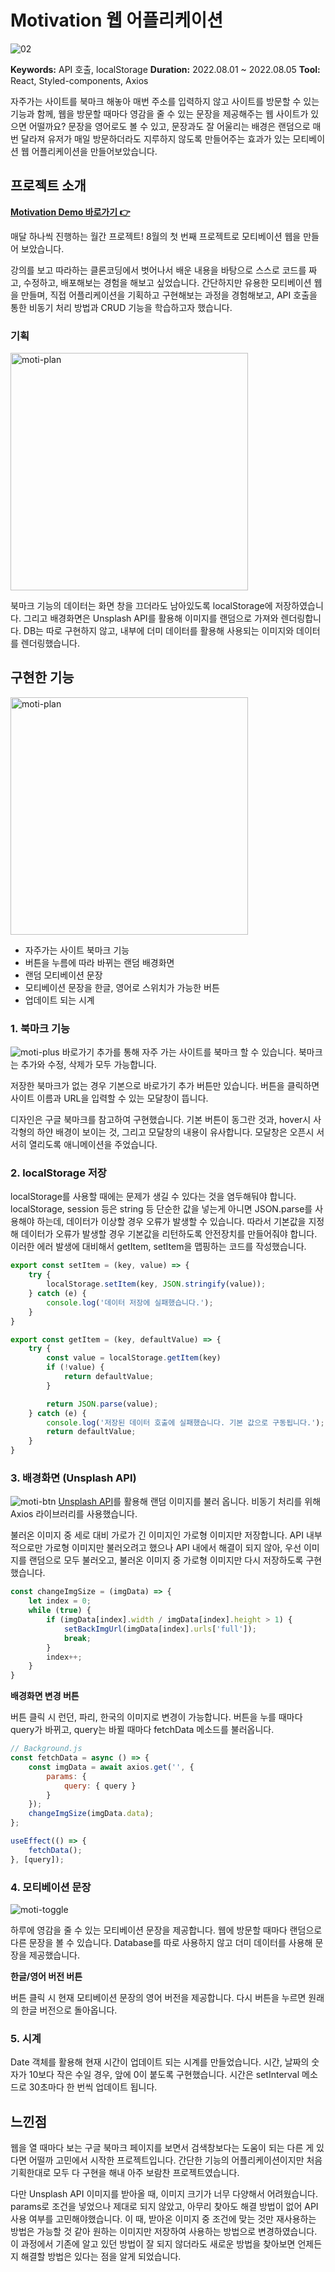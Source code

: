 # Motivation 웹 어플리케이션
![02](https://user-images.githubusercontent.com/107474891/193537039-84dde6b9-4588-47a0-ab3a-9c96fac2cfa7.jpg)

**Keywords:** API 호출, localStorage
**Duration:** 2022.08.01 ~ 2022.08.05
**Tool:** React, Styled-components, Axios

자주가는 사이트를 북마크 해놓아 매번 주소를 입력하지 않고 사이트를 방문할 수 있는 기능과 함께, 웹을 방문할 때마다 영감을 줄 수 있는 문장을 제공해주는 웹 사이트가 있으면 어떨까요? 문장을 영어로도 볼 수 있고, 문장과도 잘 어울리는 배경은 랜덤으로 매번 달라져 유저가 매일 방문하더라도 지루하지 않도록 만들어주는 효과가 있는 모티베이션 웹 어플리케이션을 만들어보았습니다.

## 프로젝트 소개

[**Motivation Demo 바로가기 👉**](https://robin3565.github.io/motivation-app/)

매달 하나씩 진행하는 월간 프로젝트! 
8월의 첫 번째 프로젝트로 모티베이션 웹을 만들어 보았습니다.

강의를 보고 따라하는 클론코딩에서 벗어나서 배운 내용을 바탕으로 스스로 코드를 짜고, 수정하고, 배포해보는 경험을 해보고 싶었습니다. 간단하지만 유용한 모티베이션 웹을 만들며, 직접 어플리케이션을 기획하고 구현해보는 과정을 경험해보고, API 호출을 통한 비동기 처리 방법과 CRUD 기능을 학습하고자 했습니다.

### 기획
<img width="380" alt="moti-plan" src="https://user-images.githubusercontent.com/107474891/193537348-43185c73-6eee-43a1-8c40-b0df4d7beb04.PNG">

북마크 기능의 데이터는 화면 창을 끄더라도 남아있도록 localStorage에 저장하였습니다. 그리고 배경화면은 Unsplash API를 활용해 이미지를 랜덤으로 가져와 렌더링합니다. DB는 따로 구현하지 않고, 내부에 더미 데이터를 활용해 사용되는 이미지와 데이터를 렌더링했습니다.

## 구현한 기능
<img width="380" alt="moti-plan" src="https://user-images.githubusercontent.com/107474891/193537385-36190a9c-b2e2-4ea1-80d2-8d9fdcdf6fc3.jpg">

- 자주가는 사이트 북마크 기능
- 버튼을 누름에 따라 바뀌는 랜덤 배경화면
- 랜덤 모티베이션 문장
- 모티베이션 문장을 한글, 영어로 스위치가 가능한 버튼
- 업데이트 되는 시계

### 1. 북마크 기능
![moti-plus](https://user-images.githubusercontent.com/107474891/193537487-6b7f519a-7457-4614-adae-1d029bb82817.gif)
바로가기 추가를 통해 자주 가는 사이트를 북마크 할 수 있습니다. 북마크는 추가와 수정, 삭제가 모두 가능합니다.

저장한 북마크가 없는 경우 기본으로 바로가기 추가 버튼만 있습니다. 버튼을 클릭하면 사이트 이름과 URL을 입력할 수 있는 모달창이 뜹니다.

디자인은 구글 북마크를 참고하여 구현했습니다. 기본 버튼이 동그란 것과, hover시 사각형의 하얀 배경이 보이는 것, 그리고 모달창의 내용이 유사합니다. 모달창은 오픈시 서서히 열리도록 애니메이션을 주었습니다.

### 2. localStorage 저장

localStorage를 사용할 때에는 문제가 생길 수 있다는 것을 염두해둬야 합니다. localStorage, session 등은 string 등 단순한 값을 넣는게 아니면 JSON.parse를 사용해야 하는데, 데이터가 이상할 경우 오류가 발생할 수 있습니다. 따라서 기본값을 지정해 데이터가 오류가 발생할 경우 기본값을 리턴하도록 안전장치를 만들어줘야 합니다. 이러한 에러 발생에 대비해서 getItem, setItem을 맵핑하는 코드를 작성했습니다.

```jsx
export const setItem = (key, value) => {
    try {
        localStorage.setItem(key, JSON.stringify(value));
    } catch (e) {
        console.log('데이터 저장에 실패했습니다.');
    }
}

export const getItem = (key, defaultValue) => {
    try {
        const value = localStorage.getItem(key)
        if (!value) {
            return defaultValue;
        }

        return JSON.parse(value);
    } catch (e) {
        console.log('저장된 데이터 호출에 실패했습니다. 기본 값으로 구동됩니다.');
        return defaultValue;
    }
}
```

### 3. 배경화면 (Unsplash API)
![moti-btn](https://user-images.githubusercontent.com/107474891/193537530-5379dcca-43ec-4318-8c9a-77c1526573b9.gif)
[Unsplash API](https://unsplash.com/developers)를 활용해 랜덤 이미지를 불러 옵니다. 비동기 처리를 위해 Axios 라이브러리를 사용했습니다.

불러온 이미지 중 세로 대비 가로가 긴 이미지인 가로형 이미지만 저장합니다. API 내부적으로만 가로형 이미지만 불러오려고 했으나 API 내에서 해결이 되지 않아, 우선 이미지를 랜덤으로 모두 불러오고, 불러온 이미지 중 가로형 이미지만 다시 저장하도록 구현했습니다.

```jsx
const changeImgSize = (imgData) => {
    let index = 0;
    while (true) {
        if (imgData[index].width / imgData[index].height > 1) {
            setBackImgUrl(imgData[index].urls['full']);
            break;
        }
        index++;
    }
}
```

**배경화면 변경 버튼**

버튼 클릭 시 런던, 파리, 한국의 이미지로 변경이 가능합니다. 버튼을 누를 때마다 query가 바뀌고, query는 바뀔 때마다 fetchData 메소드를 불러옵니다.

```jsx
// Background.js
const fetchData = async () => {
    const imgData = await axios.get('', {
        params: {
            query: { query }
        }
    });
    changeImgSize(imgData.data);
};

useEffect(() => {
    fetchData();
}, [query]);
```

### 4. 모티베이션 문장
![moti-toggle](https://user-images.githubusercontent.com/107474891/193537577-ef05897b-f42a-4d84-b99b-991fcf195c97.gif)

하루에 영감을 줄 수 있는 모티베이션 문장을 제공합니다. 웹에 방문할 때마다 랜덤으로 다른 문장을 볼 수 있습니다. Database를 따로 사용하지 않고 더미 데이터를 사용해 문장을 제공했습니다.

**한글/영어 버전 버튼**

버튼 클릭 시 현재 모티베이션 문장의 영어 버전을 제공합니다. 다시 버튼을 누르면 원래의 한글 버전으로 돌아옵니다.

### 5. 시계

Date 객체를 활용해 현재 시간이 업데이트 되는 시계를 만들었습니다. 시간, 날짜의 숫자가 10보다 작은 수일 경우, 앞에 0이 붙도록 구현했습니다. 시간은 setInterval 메소드로 30초마다 한 번씩 업데이트 됩니다.

## 느낀점

웹을 열 때마다 보는 구글 북마크 페이지를 보면서 검색창보다는 도움이 되는 다른 게 있다면 어떨까 고민에서 시작한 프로젝트입니다. 간단한 기능의 어플리케이션이지만 처음 기획한대로 모두 다 구현을 해내 아주 보람찬 프로젝트였습니다.

다만 Unsplash API 이미지를 받아올 때, 이미지 크기가 너무 다양해서 어려웠습니다. params로 조건을 넣었으나 제대로 되지 않았고, 아무리 찾아도 해결 방법이 없어 API 사용 여부를 고민해야했습니다. 이 때, 받아온 이미지 중 조건에 맞는 것만 재사용하는 방법은 가능할 것 같아 원하는 이미지만 저장하여 사용하는 방법으로 변경하였습니다. 이 과정에서 기존에 알고 있던 방법이 잘 되지 않더라도 새로운 방법을 찾아보면 언제든지 해결할 방법은 있다는 점을 알게 되었습니다.
